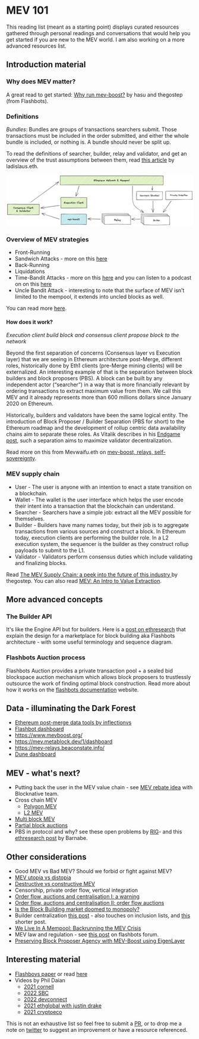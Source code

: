 # MEV 101

This reading list (meant as a starting point) displays curated resources gathered through personal readings and conversations that would help you get started if you are new to the MEV world. I am also working on a more advanced resources list.

## Introduction material

### Why does MEV matter?

A great read to get started: [Why run mev-boost?](https://writings.flashbots.net/why-run-mevboost/) by hasu and thegostep (from Flashbots).

### Definitions

*Bundles*: Bundles are groups of transactions searchers submit. Those transactions must be included in the order submitted, and either the whole bundle is included, or nothing is. 
A bundle should never be split up.

To read the definitions of searcher, builder, relay and validator, and get an overview of the trust assumptions between them, read [this article](https://mirror.xyz/ladislaus.eth/XY00FiQBunZss_SddZ7rSfYocrONdEJkM0o2NZG9Tf4#:~:text=What%20are%20searchers%2C%20builders%20and%20relays%3F) by ladislaus.eth. 

![diagram](https://raw.githubusercontent.com/flashbots/mev-boost/main/docs/mev-boost-integration-overview.png "MEV-Boost diagram")

### Overview of MEV strategies

* Front-Running
* Sandwich Attacks - more on this [here](https://medium.com/coinmonks/defi-sandwich-attack-explain-776f6f43b2fd)
* Back-Running
* Liquidations
* Time-Bandit Attacks - more on this [here](https://losslessdefi.medium.com/your-intro-into-time-bandit-attacks-on-eth-5a578e3ae6a4) and you can listen to a podcast on on this [here](https://art19.com/shows/mapping-out-eth-20/episodes/8cbab4b1-c8d3-4d75-85a9-477f7687f03e)
* Uncle Bandit Attack - interesting to note that the surface of MEV isn’t limited to the mempool, it extends into uncled blocks as well.


You can read more [here](https://docs.ata.network/mev/examples/).

#### How does it work?

*Execution client build block and consensus client propose block to the network*

Beyond the first separation of concerns (Consensus layer vs Execution layer) that we are seeing in Ethereum architecture post-Merge, different roles, historically done by Eth1 clients (pre-Merge mining clients) will be externalized. An interesting example of that is the separation between block builders and block proposers (PBS). A block can be built by any independent actor (“searcher”) in a way that is more financially relevant by ordering transactions to extract maximum value from them. We call this MEV and it already represents more than 600 millions dollars since January 2020 on Ethereum.

Historically, builders and validators have been the same logical entity. The introduction of Block Proposer / Builder Separation (PBS for short) to the Ethereum roadmap and the development of rollup centric data availability chains aim to separate these roles. As Vitalik describes in his [Endgame post](https://vitalik.ca/general/2021/12/06/endgame.html), such a separation aims to maximize validator decentralization.


Read more on this from Mevwaifu.eth on [mev-boost, relays, self-sovereignty](https://mirror.xyz/mevwaifu.eth/Xo_5rIpRQpFOC__kYfjLJVOFwlSZH2n8tUnHoXo6VyI).


### MEV supply chain

* User - The user is anyone with an intention to enact a state transition on a blockchain. 
* Wallet - The wallet is the user interface which helps the user encode their intent into a transaction that the blockchain can understand. 
* Searcher - Searchers have a simple job: extract all the MEV possible for themselves.
* Builder - Builders have many names today, but their job is to aggregate transactions from various sources and construct a block. In Ethereum today, execution clients are performing the builder role. In a L2 execution system, the sequencer is the builder as they construct rollup payloads to submit to the L1.
* Validator - Validators perform consensus duties which include validating and finalizing blocks. 


Read [The MEV Supply Chain: a peek into the future of this industry
](https://flashbots.mirror.xyz/bqCakwfQZkMsq63b50vib-nibo5eKai0QuK7m-Dsxpo) by thegostep.
You can also read [MEV: An Intro to Value Extraction](https://research.thetie.io/mev-maximal-extractable-value/).

## More advanced concepts

### The Builder API
It's like the Engine API but for builders.
Here is a [post on ethresearch](https://ethresear.ch/t/mev-boost-merge-ready-flashbots-architecture/11177) that explain the design for a marketplace for block building aka Flashbots architecture - with some useful terminology and sequence diagram.

### Flashbots Auction process

Flashbots Auction provides a private transaction pool + a sealed bid blockspace auction mechanism which allows block proposers to trustlessly outsource the work of finding optimal block construction.
Read more about how it works on the [flashbots documentation](https://docs.flashbots.net/flashbots-auction/overview#how-does-it-work) website.


## Data - illuminating the Dark Forest

* [Ethereum post-merge data tools by inflectionvs](https://inflectionvc.notion.site/Ethereum-post-merge-data-tools-66a29627f39d474ebc8c55b91f0e1785)
* [Flashbot dashboard](https://explore.flashbots.net/)
* https://www.mevboost.org/
* https://mev.metablock.dev/1/dashboard
* https://mev-relays.beaconstate.info/
* [Dune dashboard](https://dune.com/ChainsightAnalytics/mev-after-ethereum-merge)


## MEV - what's next?

* Putting back the user in the MEV value chain - see [MEV rebate idea](https://thedefiant.io/why-mev-matters-and-other-post-merge-revelations) with Blocknative team.
* Cross chain MEV
  * [Polygon MEV](https://explore.marlin.org/)
  * [L2 MEV](https://collective.flashbots.net/t/quantifying-mev-on-l2s/450/6)
* [Multi block MEV](https://collective.flashbots.net/t/multi-block-mev/457)
* [Partial block auctions](https://ethresear.ch/t/how-much-can-we-constrain-builders-without-bringing-back-heavy-burdens-to-proposers/13808)
* PBS in protocol and why? see these open problems by [RIG](https://efdn.notion.site/ROPs-RIG-Open-Problems-c11382c213f949a4b89927ef4e962adf?p=69c5885d56f84cd19da56e515e773c24&pm=s)- and this [ethresearch post](https://ethresear.ch/t/unbundling-pbs-towards-protocol-enforced-proposer-commitments-pepc/13879?u=barnabe) by Barnabe.

## Other considerations 

* Good MEV vs Bad MEV? Should we forbid or fight against MEV?
 * [MEV utopia vs distopia](https://flashbots.mirror.xyz/bqCakwfQZkMsq63b50vib-nibo5eKai0QuK7m-Dsxpo#:~:text=MEV%20Supply%20Chain%20%2D%20Utopia%20or%20Dystopia%3F)
 * [Destructive vs constructive MEV](https://mixbytes.io/blog/mev-defi-transaction-ordering-for-profit-fun)
* Censorship, private order flow, vertical integration
 * [Order flow, auctions and centralisation I: a warning](https://collective.flashbots.net/t/order-flow-auctions-and-centralisation-i-a-warning/258/1)
 * [Order flow, auctions and centralisation II: order flow auctions](https://collective.flashbots.net/t/order-flow-auctions-and-centralisation-ii-order-flow-auctions/284)
 * [Is the Block Building market doomed to monopoly?](https://mirror.xyz/sajz.sismo.eth/WK26Itw23TFa3tsncYjarpfjHvqEJfPul0bgDPMyYd8)
* Builder centralization [this post](https://ethresear.ch/t/how-much-can-we-constrain-builders-without-bringing-back-heavy-burdens-to-proposers/13808) - also touches on inclusion lists, and [this](https://ethresear.ch/t/block-builder-centralization/12135) shorter post.
* [We Live In A Mempool: Backrunning the MEV Crisis](https://medium.com/dragonfly-research/we-live-in-a-mempool-backrunning-the-mev-crisis-a4ea0b493b05)
* MEV law and regulation - see [this post](https://collective.flashbots.net/t/law-and-regulation-vs-mev-extraction/477) on flashbots forum.
* [Preserving Block Proposer Agency with MEV-Boost using EigenLayer](https://hackmd.io/@layr/SkBRqvdC5)

## Interesting material
* [Flashboys paper](https://threadreaderapp.com/thread/1116155236433956865.html) or read [here](https://arxiv.org/pdf/1904.05234.pdf)
* Videos by Phil Daian
  * [2021 cornell](https://www.youtube.com/watch?v=9tRLaCE_s9w )
  * [2022 SBC](https://www.youtube.com/watch?v=Y0HcX4uZnnc)
  * [2022 devconnect](https://www.youtube.com/watch?v=vhxIjEnhutw)
  * [2021 ethglobal with justin drake](https://www.youtube.com/watch?v=-3LIHehjzBA)
  * [2021 cryptoeco](https://www.youtube.com/watch?v=GzuyOYiuipg)

This is not an exhaustive list so feel free to submit a [PR](https://github.com/sajz/101/blob/main/MEV-101.md), or to drop me a note on [twitter](https://twitter.com/sajidazouarhi) to suggest an improvement or have a resource referenced.


